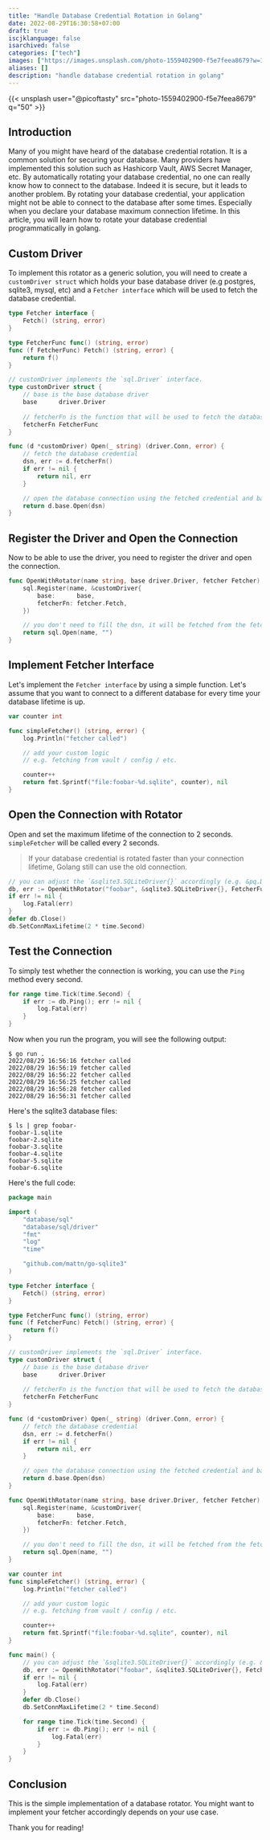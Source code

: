 ```yaml
---
title: "Handle Database Credential Rotation in Golang"
date: 2022-08-29T16:30:58+07:00
draft: true
iscjklanguage: false
isarchived: false
categories: ["tech"]
images: ["https://images.unsplash.com/photo-1559402900-f5e7feea8679?w=1920&q=50"]
aliases: []
description: "handle database credential rotation in golang"
---
```


{{< unsplash user="@picoftasty" src="photo-1559402900-f5e7feea8679" q="50" >}}

## Introduction

Many of you might have heard of the database credential rotation. It is a common solution for securing your database. Many providers have implemented this solution such as Hashicorp Vault, AWS Secret Manager, etc. By automatically rotating your database credential, no one can really know how to connect to the database. Indeed it is secure, but it leads to another problem. By rotating your database credential, your application might not be able to connect to the database after some times. Especially when you declare your database maximum connection lifetime. In this article, you will learn how to rotate your database credential programmatically in golang.

## Custom Driver

To implement this rotator as a generic solution, you will need to create a `customDriver struct` which holds your base database driver (e.g postgres, sqlite3, mysql, etc) and a `Fetcher interface` which will be used to fetch the database credential.

```go
type Fetcher interface {
	Fetch() (string, error)
}

type FetcherFunc func() (string, error)
func (f FetcherFunc) Fetch() (string, error) {
	return f()
}

// customDriver implements the `sql.Driver` interface.
type customDriver struct {
    // base is the base database driver
	base      driver.Driver
    
    // fetcherFn is the function that will be used to fetch the database credential
	fetcherFn FetcherFunc
}

func (d *customDriver) Open(_ string) (driver.Conn, error) {
    // fetch the database credential
	dsn, err := d.fetcherFn()
	if err != nil {
		return nil, err
	}

    // open the database connection using the fetched credential and base driver
	return d.base.Open(dsn)
}
```

## Register the Driver and Open the Connection

Now to be able to use the driver, you need to register the driver and open the connection.

```go
func OpenWithRotator(name string, base driver.Driver, fetcher Fetcher) (*sql.DB, error) {
	sql.Register(name, &customDriver{
		base:      base,
		fetcherFn: fetcher.Fetch,
	})

    // you don't need to fill the dsn, it will be fetched from the fetcher.
	return sql.Open(name, "")
}
```

## Implement Fetcher Interface

Let's implement the `Fetcher interface` by using a simple function. Let's assume that you want to connect to a different database for every time your database lifetime is up.

```go
var counter int

func simpleFetcher() (string, error) {
	log.Println("fetcher called")

	// add your custom logic
	// e.g. fetching from vault / config / etc.

	counter++
	return fmt.Sprintf("file:foobar-%d.sqlite", counter), nil
}
```

## Open the Connection with Rotator

Open and set the maximum lifetime of the connection to 2 seconds. `simpleFetcher` will be called every 2 seconds.

> If your database credential is rotated faster than your connection lifetime, Golang still can use the old connection.

```go
// you can adjust the `&sqlite3.SQLiteDriver{}` accordingly (e.g. &pq.Driver{}, etc.)
db, err := OpenWithRotator("foobar", &sqlite3.SQLiteDriver{}, FetcherFunc(simpleFetcher))
if err != nil {
    log.Fatal(err)
}
defer db.Close()
db.SetConnMaxLifetime(2 * time.Second)
```

## Test the Connection

To simply test whether the connection is working, you can use the `Ping` method every second.

```go
for range time.Tick(time.Second) {
    if err := db.Ping(); err != nil {
        log.Fatal(err)
    }
}
```

Now when you run the program, you will see the following output:

```shell
$ go run .
2022/08/29 16:56:16 fetcher called
2022/08/29 16:56:19 fetcher called
2022/08/29 16:56:22 fetcher called
2022/08/29 16:56:25 fetcher called
2022/08/29 16:56:28 fetcher called
2022/08/29 16:56:31 fetcher called
```

Here's the sqlite3 database files:

```shell
$ ls | grep foobar-
foobar-1.sqlite
foobar-2.sqlite
foobar-3.sqlite
foobar-4.sqlite
foobar-5.sqlite
foobar-6.sqlite
```

Here's the full code:

```go
package main

import (
	"database/sql"
	"database/sql/driver"
	"fmt"
	"log"
	"time"

	"github.com/mattn/go-sqlite3"
)

type Fetcher interface {
	Fetch() (string, error)
}

type FetcherFunc func() (string, error)
func (f FetcherFunc) Fetch() (string, error) {
	return f()
}

// customDriver implements the `sql.Driver` interface.
type customDriver struct {
    // base is the base database driver
	base      driver.Driver
    
    // fetcherFn is the function that will be used to fetch the database credential
	fetcherFn FetcherFunc
}

func (d *customDriver) Open(_ string) (driver.Conn, error) {
    // fetch the database credential
	dsn, err := d.fetcherFn()
	if err != nil {
		return nil, err
	}

    // open the database connection using the fetched credential and base driver
	return d.base.Open(dsn)
}

func OpenWithRotator(name string, base driver.Driver, fetcher Fetcher) (*sql.DB, error) {
	sql.Register(name, &customDriver{
		base:      base,
		fetcherFn: fetcher.Fetch,
	})

    // you don't need to fill the dsn, it will be fetched from the fetcher.
	return sql.Open(name, "")
}

var counter int
func simpleFetcher() (string, error) {
	log.Println("fetcher called")

	// add your custom logic
	// e.g. fetching from vault / config / etc.

	counter++
	return fmt.Sprintf("file:foobar-%d.sqlite", counter), nil
}

func main() {
	// you can adjust the `&sqlite3.SQLiteDriver{}` accordingly (e.g. &pq.Driver{}, etc.)
	db, err := OpenWithRotator("foobar", &sqlite3.SQLiteDriver{}, FetcherFunc(simpleFetcher))
	if err != nil {
		log.Fatal(err)
	}
	defer db.Close()
	db.SetConnMaxLifetime(2 * time.Second)

	for range time.Tick(time.Second) {
		if err := db.Ping(); err != nil {
			log.Fatal(err)
		}
	}
}
```

## Conclusion

This is the simple implementation of a database rotator. You might want to implement your fetcher accordingly depends on your use case.

Thank you for reading!

